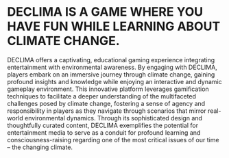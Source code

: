 # DECLIMA IS A GAME WHERE YOU HAVE FUN WHILE LEARNING ABOUT CLIMATE CHANGE.

DECLIMA offers a captivating, educational gaming experience integrating entertainment with environmental awareness. By engaging with DECLIMA, players embark on an immersive journey through climate change, gaining profound insights and knowledge while enjoying an interactive and dynamic gameplay environment. This innovative platform leverages gamification techniques to facilitate a deeper understanding of the multifaceted challenges posed by climate change, fostering a sense of agency and responsibility in players as they navigate through scenarios that mirror real-world environmental dynamics. Through its sophisticated design and thoughtfully curated content, DECLIMA exemplifies the potential for entertainment media to serve as a conduit for profound learning and consciousness-raising regarding one of the most critical issues of our time – the changing climate.
